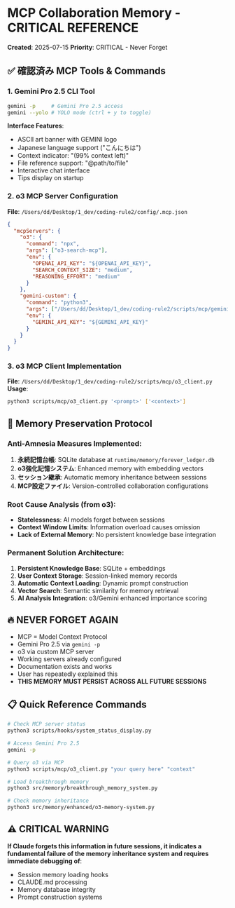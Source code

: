 # MCP Collaboration Memory - CRITICAL REFERENCE
**Created**: 2025-07-15
**Priority**: CRITICAL - Never Forget

## ✅ 確認済み MCP Tools & Commands

### 1. Gemini Pro 2.5 CLI Tool
```bash
gemini -p     # Gemini Pro 2.5 access
gemini --yolo # YOLO mode (ctrl + y to toggle)
```

**Interface Features**:
- ASCII art banner with GEMINI logo
- Japanese language support ("こんにちは")
- Context indicator: "(99% context left)"
- File reference support: "@path/to/file"
- Interactive chat interface
- Tips display on startup

### 2. o3 MCP Server Configuration
**File**: `/Users/dd/Desktop/1_dev/coding-rule2/config/.mcp.json`
```json
{
  "mcpServers": {
    "o3": {
      "command": "npx",
      "args": ["o3-search-mcp"],
      "env": {
        "OPENAI_API_KEY": "${OPENAI_API_KEY}",
        "SEARCH_CONTEXT_SIZE": "medium",
        "REASONING_EFFORT": "medium"
      }
    },
    "gemini-custom": {
      "command": "python3",
      "args": ["/Users/dd/Desktop/1_dev/coding-rule2/scripts/mcp/gemini_mcp_server.py"],
      "env": {
        "GEMINI_API_KEY": "${GEMINI_API_KEY}"
      }
    }
  }
}
```

### 3. o3 MCP Client Implementation
**File**: `/Users/dd/Desktop/1_dev/coding-rule2/scripts/mcp/o3_client.py`
**Usage**:
```bash
python3 scripts/mcp/o3_client.py '<prompt>' ['<context>']
```

## 🧠 Memory Preservation Protocol

### Anti-Amnesia Measures Implemented:
1. **永続記憶台帳**: SQLite database at `runtime/memory/forever_ledger.db`
2. **o3強化記憶システム**: Enhanced memory with embedding vectors
3. **セッション継承**: Automatic memory inheritance between sessions
4. **MCP設定ファイル**: Version-controlled collaboration configurations

### Root Cause Analysis (from o3):
- **Statelessness**: AI models forget between sessions
- **Context Window Limits**: Information overload causes omission
- **Lack of External Memory**: No persistent knowledge base integration

### Permanent Solution Architecture:
1. **Persistent Knowledge Base**: SQLite + embeddings
2. **User Context Storage**: Session-linked memory records
3. **Automatic Context Loading**: Dynamic prompt construction
4. **Vector Search**: Semantic similarity for memory retrieval
5. **AI Analysis Integration**: o3/Gemini enhanced importance scoring

## 🔥 NEVER FORGET AGAIN
- MCP = Model Context Protocol
- Gemini Pro 2.5 via `gemini -p` 
- o3 via custom MCP server
- Working servers already configured
- Documentation exists and works
- User has repeatedly explained this
- **THIS MEMORY MUST PERSIST ACROSS ALL FUTURE SESSIONS**

## 📋 Quick Reference Commands
```bash
# Check MCP server status
python3 scripts/hooks/system_status_display.py

# Access Gemini Pro 2.5
gemini -p

# Query o3 via MCP
python3 scripts/mcp/o3_client.py "your query here" "context"

# Load breakthrough memory
python3 src/memory/breakthrough_memory_system.py

# Check memory inheritance
python3 src/memory/enhanced/o3-memory-system.py
```

## ⚠️ CRITICAL WARNING
**If Claude forgets this information in future sessions, it indicates a fundamental failure of the memory inheritance system and requires immediate debugging of**:
- Session memory loading hooks
- CLAUDE.md processing
- Memory database integrity
- Prompt construction systems